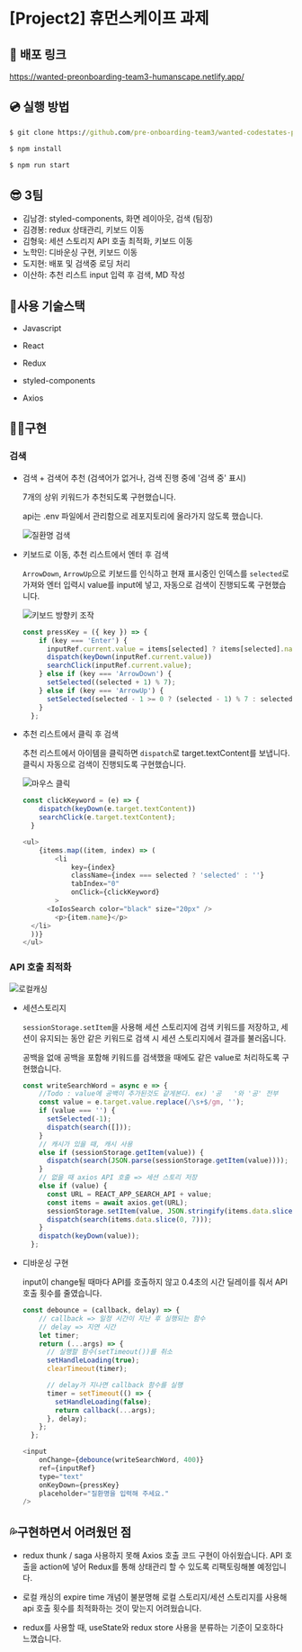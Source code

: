 # [Project2] 휴먼스케이프 과제

## 🚀 배포 링크

https://wanted-preonboarding-team3-humanscape.netlify.app/

## 💿 실행 방법

```cmd
$ git clone https://github.com/pre-onboarding-team3/wanted-codestates-project-3-10

$ npm install

$ npm run start
```

## 😎 3팀

- 김남경: styled-components, 화면 레이아웃, 검색 (팀장)
- 김경봉: redux 상태관리, 키보드 이동
- 김형욱: 세션 스토리지 API 호출 최적화, 키보드 이동
- 노학민: 디바운싱 구현, 키보드 이동
- 도지현: 배포 및 검색중 로딩 처리 
- 이산하: 추천 리스트 input 입력 후 검색, MD 작성



## 🎇사용 기술스택

- Javascript
- React
- Redux
- styled-components

- Axios



## 👩‍💻구현

### 검색

- 검색 + 검색어 추천 (검색어가 없거나, 검색 진행 중에 '검색 중' 표시)

  7개의 상위 키워드가 추천되도록 구현했습니다.
  
  api는 .env 파일에서 관리함으로 레포지토리에 올라가지 않도록 했습니다.

  ![질환명 검색](https://user-images.githubusercontent.com/82519180/155655116-c3bf92aa-4a5c-4c87-ab80-7fd9def0963e.gif)

- 키보드로 이동, 추천 리스트에서 엔터 후 검색

  `ArrowDown`, `ArrowUp`으로 키보드를 인식하고 현재 표시중인 인덱스를 `selected`로 가져와 엔터 입력시 value를 input에 넣고, 자동으로 검색이 진행되도록 구현했습니다.

  ![키보드 방향키 조작](https://user-images.githubusercontent.com/82519180/155655182-164d6fff-fcff-4879-9b03-d4d9bfc1b4b5.gif)

  ```js
  const pressKey = ({ key }) => {
      if (key === 'Enter') {
        inputRef.current.value = items[selected] ? items[selected].name : keyword
        dispatch(keyDown(inputRef.current.value))     
        searchClick(inputRef.current.value);
      } else if (key === 'ArrowDown') {
        setSelected((selected + 1) % 7);
      } else if (key === 'ArrowUp') {
        setSelected(selected - 1 >= 0 ? (selected - 1) % 7 : selected + 6);
      }
    };
  ```

  

- 추천 리스트에서 클릭 후 검색

  추천 리스트에서 아이템을 클릭하면 `dispatch`로 target.textContent를 보냅니다. 클릭시 자동으로 검색이 진행되도록 구현했습니다.

  ![마우스 클릭](https://user-images.githubusercontent.com/82519180/155655202-8f02aa2e-525c-4afc-be22-d16347f782a2.gif)

  ```js
  const clickKeyword = (e) => {
      dispatch(keyDown(e.target.textContent))
      searchClick(e.target.textContent);
    }
  ```

  ```js
  <ul>
      {items.map((item, index) => (
          <li
              key={index}
              className={index === selected ? 'selected' : ''}
              tabIndex="0"
              onClick={clickKeyword}
          >
      	<IoIosSearch color="black" size="20px" />
          <p>{item.name}</p>
  	</li>
  	))}
  </ul>
  ```

  

### API 호출 최적화

![로컬캐싱](https://user-images.githubusercontent.com/82519180/155655237-41222c77-a640-4547-a455-16a0401d9419.gif)

- 세션스토리지

  `sessionStorage.setItem`을 사용해 세션 스토리지에 검색 키워드를 저장하고, 세션이 유지되는 동안 같은 키워드로 검색 시 세션 스토리지에서 결과를 불러옵니다.

  공백을 없애 공백을 포함해 키워드를 검색했을 때에도 같은 value로 처리하도록 구현했습니다.

  ```js
  const writeSearchWord = async e => {
      //Todo : value에 공백이 추가된것도 같게본다. ex) '공   '와 '공' 전부
      const value = e.target.value.replace(/\s+$/gm, '');
      if (value === '') {
        setSelected(-1);
        dispatch(search([]));
      }
      // 캐시가 있을 때, 캐시 사용
      else if (sessionStorage.getItem(value)) {
        dispatch(search(JSON.parse(sessionStorage.getItem(value))));
      }
      // 없을 때 axios API 호출 => 세션 스토리 저장
      else if (value) {
        const URL = REACT_APP_SEARCH_API + value;
        const items = await axios.get(URL);
        sessionStorage.setItem(value, JSON.stringify(items.data.slice(0, 7)));
        dispatch(search(items.data.slice(0, 7)));
      }
      dispatch(keyDown(value));
    };
  ```

  

- 디바운싱 구현

  input이 change될 때마다 API를 호출하지 않고 0.4초의 시간 딜레이를 줘서 API 호출 횟수를 줄였습니다.

  ```js
  const debounce = (callback, delay) => {
      // callback => 일정 시간이 지난 후 실행되는 함수
      // delay => 지연 시간
      let timer;
      return (...args) => {
        // 실행할 함수(setTimeout())를 취소
        setHandleLoading(true);
        clearTimeout(timer);
  
        // delay가 지나면 callback 함수를 실행
        timer = setTimeout(() => {
          setHandleLoading(false);
          return callback(...args);
        }, delay);
      };
    };
  ```

  ```js
  <input
      onChange={debounce(writeSearchWord, 400)}
      ref={inputRef}
      type="text"
      onKeyDown={pressKey}
      placeholder="질환명을 입력해 주세요."
  />
  ```

  


## 💦구현하면서 어려웠던 점

- redux thunk / saga 사용하지 못해 Axios 호출 코드 구현이 아쉬웠습니다. API 호출을 action에 넣어 Redux를 통해 상태관리 할 수 있도록 리팩토링해볼 예정입니다.

- 로컬 캐싱의 expire time 개념이 불분명해 로컬 스토리지/세션 스토리지를 사용해 api 호출 횟수를 최적화하는 것이 맞는지 어려웠습니다.

- redux를 사용할 때, useState와 redux store 사용을 분류하는 기준이 모호하다 느꼈습니다.

  
